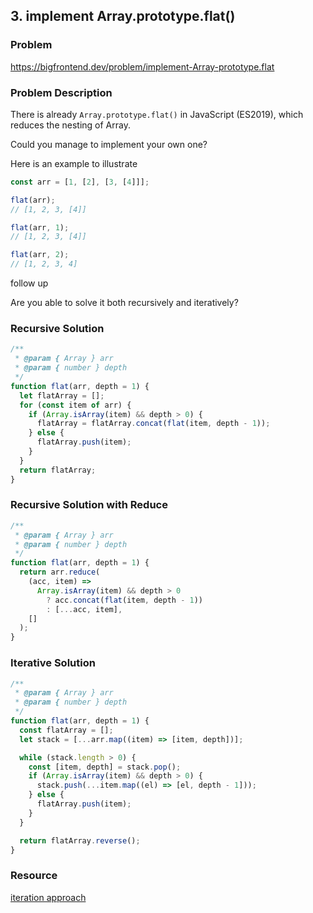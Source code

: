 ## 3. implement Array.prototype.flat()

### Problem

https://bigfrontend.dev/problem/implement-Array-prototype.flat

### Problem Description

There is already `Array.prototype.flat()` in JavaScript (ES2019), which reduces the nesting of Array.

Could you manage to implement your own one?

Here is an example to illustrate

```js
const arr = [1, [2], [3, [4]]];

flat(arr);
// [1, 2, 3, [4]]

flat(arr, 1);
// [1, 2, 3, [4]]

flat(arr, 2);
// [1, 2, 3, 4]
```

follow up

Are you able to solve it both recursively and iteratively?

### Recursive Solution

```js
/**
 * @param { Array } arr
 * @param { number } depth
 */
function flat(arr, depth = 1) {
  let flatArray = [];
  for (const item of arr) {
    if (Array.isArray(item) && depth > 0) {
      flatArray = flatArray.concat(flat(item, depth - 1));
    } else {
      flatArray.push(item);
    }
  }
  return flatArray;
}
```

### Recursive Solution with Reduce

```js
/**
 * @param { Array } arr
 * @param { number } depth
 */
function flat(arr, depth = 1) {
  return arr.reduce(
    (acc, item) =>
      Array.isArray(item) && depth > 0
        ? acc.concat(flat(item, depth - 1))
        : [...acc, item],
    []
  );
}
```

### Iterative Solution

```js
/**
 * @param { Array } arr
 * @param { number } depth
 */
function flat(arr, depth = 1) {
  const flatArray = [];
  let stack = [...arr.map((item) => [item, depth])];

  while (stack.length > 0) {
    const [item, depth] = stack.pop();
    if (Array.isArray(item) && depth > 0) {
      stack.push(...item.map((el) => [el, depth - 1]));
    } else {
      flatArray.push(item);
    }
  }

  return flatArray.reverse();
}
```

### Resource

[iteration approach](https://bigfrontend.dev/problem/implement-Array-prototype.flat/discuss)
